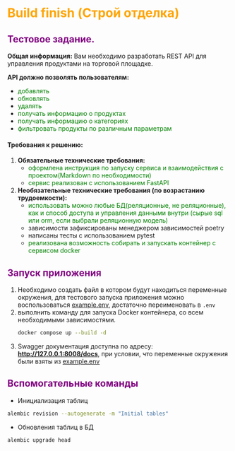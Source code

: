 # <span style="color:orange">Build finish (Строй отделка)</span>

## <span style="color:purple">Тестовое задание.</span>

__Общая информация:__ Вам необходимо разработать REST API для управления продуктами на торговой площадке.

__API должно позволять пользователям:__

- <span style="color:green">добавлять</span>
- <span style="color:green">обновлять</span>
- <span style="color:green">удалять</span>
- <span style="color:green">получать информацию о продуктах</span>
- <span style="color:green">получать информацию о категориях</span>
- <span style="color:green">фильтровать продукты по различным параметрам</span>

#### Требования к решению:

1. __Обязательные технические требования:__
    - <span style="color:green">оформлена инструкция по запуску сервиса 
   и взаимодействия с проектом(Markdown по необходимости)</span>
    - <span style="color:green">сервис реализован с использованием FastAPI</span>
2. __Необязательные технические требования (по возрастанию трудоемкости):__
    - <span style="color:green">использовать можно любые БД(реляционные, не реляционные), как и способ доступа и
      управления данными внутри (сырые sql или orm, если выбрали реляционную модель)</span>
    - зависимости зафиксированы менеджером зависимостей poetry
    - написаны тесты с использованием pytest
    - <span style="color:green">реализована возможность собирать и запускать контейнер с сервисом docker</span>

## <span style="color:purple">Запуск приложения</span>

1. Необходимо создать файл в котором будут находиться переменные окружения, для тестового запуска
   приложения можно воспользоваться [example.env](example.env), достаточно переименовать в ```.env```
2. выполнить команду для запуска Docker контейнера, со всем необходимыми зависимостями.
      ```bash
   docker compose up --build -d
   ```
3. Swagger документация доступна по адресу: __http://127.0.0.1:8008/docs__, при условии,
   что переменные окружения были взяты из [example.env](example.env)


## <span style="color:purple">Вспомогательные команды</span>

- Инициализация таблиц

```bash
alembic revision --autogenerate -m "Initial tables"
```

- Обновления таблиц в БД

```bash
alembic upgrade head
```

